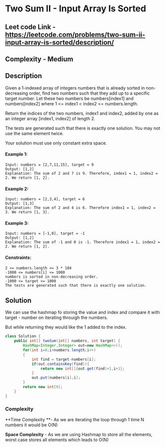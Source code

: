 # Two Sum II - Input Array Is Sorted

## Leet code Link - https://leetcode.com/problems/two-sum-ii-input-array-is-sorted/description/

## Complexity - Medium

## Description

Given a 1-indexed array of integers numbers that is already sorted in non-decreasing order, find two numbers such that they add up to a specific target number. Let these two numbers be numbers[index1] and numbers[index2] where 1 <= index1 < index2 <= numbers.length.

Return the indices of the two numbers, index1 and index2, added by one as an integer array [index1, index2] of length 2.

The tests are generated such that there is exactly one solution. You may not use the same element twice.

Your solution must use only constant extra space.

 

#### Example 1:
```plaintext
Input: numbers = [2,7,11,15], target = 9
Output: [1,2]
Explanation: The sum of 2 and 7 is 9. Therefore, index1 = 1, index2 = 2. We return [1, 2].
```
#### Example 2:
```plaintext
Input: numbers = [2,3,4], target = 6
Output: [1,3]
Explanation: The sum of 2 and 4 is 6. Therefore index1 = 1, index2 = 3. We return [1, 3].
```
#### Example 3:
```plaintext
Input: numbers = [-1,0], target = -1
Output: [1,2]
Explanation: The sum of -1 and 0 is -1. Therefore index1 = 1, index2 = 2. We return [1, 2].
 ```

#### Constraints:
```plaintext
2 <= numbers.length <= 3 * 104
-1000 <= numbers[i] <= 1000
numbers is sorted in non-decreasing order.
-1000 <= target <= 1000
The tests are generated such that there is exactly one solution.
```

## Solution

We can use the hashmap fo storing the value and index and compare it with target - number on iterating throuigh the numbers.

But while returning they would like the 1 added to the index.

```java
class Solution {
    public int[] twoSum(int[] numbers, int target) {
        HashMap<Integer,Integer> out=new HashMap<>();
        for(int i=0;i<numbers.length;i++)
        {
            int find = target-numbers[i];
            if(out.containsKey(find)){
                return new int[]{out.get(find)+1,i+1};
            }
            out.put(numbers[i],i);
        }
        return new int[0];
    }
}
```

### Complexity
**Time Complexity **-  As we are iterating the loop through 1 time N numbers it would be O(N)

**Space Complexity** - As we are using Hashmap to store all the elements, worst case stores all elements which leads to O(N)
